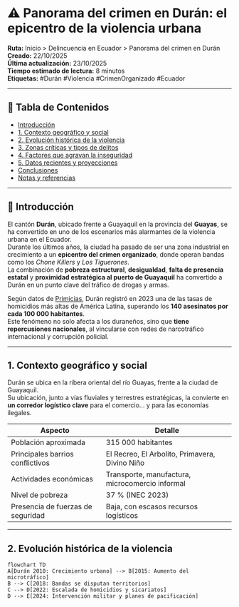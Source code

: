 # ⚠️ Panorama del crimen en Durán: el epicentro de la violencia urbana

**Ruta:** Inicio > Delincuencia en Ecuador > Panorama del crimen en Durán  
**Creado:** 22/10/2025  
**Última actualización:** 23/10/2025  
**Tiempo estimado de lectura:** 8 minutos  
**Etiquetas:** #Durán #Violencia #CrimenOrganizado #Ecuador  

---

## 📑 Tabla de Contenidos
- [Introducción](#introducción)
- [1. Contexto geográfico y social](#1-contexto-geográfico-y-social)
- [2. Evolución histórica de la violencia](#2-evolución-histórica-de-la-violencia)
- [3. Zonas críticas y tipos de delitos](#3-zonas-críticas-y-tipos-de-delitos)
- [4. Factores que agravan la inseguridad](#4-factores-que-agravan-la-inseguridad)
- [5. Datos recientes y proyecciones](#5-datos-recientes-y-proyecciones)
- [Conclusiones](#conclusiones)
- [Notas y referencias](#notas-y-referencias)

---

## 🧩 Introducción

El cantón **Durán**, ubicado frente a Guayaquil en la provincia del **Guayas**, se ha convertido en uno de los escenarios más alarmantes de la violencia urbana en el Ecuador.  
Durante los últimos años, la ciudad ha pasado de ser una zona industrial en crecimiento a un **epicentro del crimen organizado**, donde operan bandas como los *Chone Killers* y *Los Tiguerones*.  
La combinación de **pobreza estructural**, **desigualdad**, **falta de presencia estatal** y **proximidad estratégica al puerto de Guayaquil** ha convertido a Durán en un punto clave del tráfico de drogas y armas.

Según datos de [Primicias](https://www.primicias.ec/seguridad/canton-duran-guayas-ciudades-violentas-fraccionamiento-chone-killers-tasa-homicidios-92307/), Durán registró en 2023 una de las tasas de homicidios más altas de América Latina, superando los **140 asesinatos por cada 100 000 habitantes**.  
Este fenómeno no solo afecta a los duraneños, sino que **tiene repercusiones nacionales**, al vincularse con redes de narcotráfico internacional y corrupción policial.

---

## 1. Contexto geográfico y social

Durán se ubica en la ribera oriental del río Guayas, frente a la ciudad de Guayaquil.  
Su ubicación, junto a vías fluviales y terrestres estratégicas, la convierte en **un corredor logístico clave** para el comercio… y para las economías ilegales.

| Aspecto | Detalle |
|----------|----------|
| Población aproximada | 315 000 habitantes |
| Principales barrios conflictivos | El Recreo, El Arbolito, Primavera, Divino Niño |
| Actividades económicas | Transporte, manufactura, microcomercio informal |
| Nivel de pobreza | 37 % (INEC 2023) |
| Presencia de fuerzas de seguridad | Baja, con escasos recursos logísticos |

---

## 2. Evolución histórica de la violencia

```mermaid
flowchart TD
A[Durán 2010: Crecimiento urbano] --> B[2015: Aumento del microtráfico]
B --> C[2018: Bandas se disputan territorios]
C --> D[2022: Escalada de homicidios y sicariatos]
D --> E[2024: Intervención militar y planes de pacificación]
